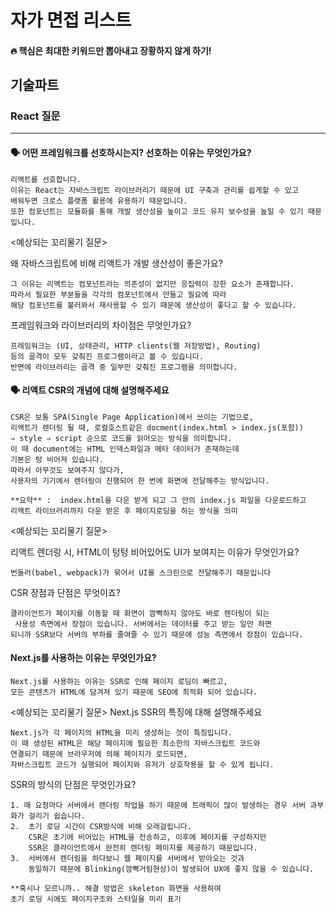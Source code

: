 # 자가 면접 리스트

#### 🔥 핵심은 최대한 키워드만 뽑아내고 장황하지 않게 하기!

## 기술파트

### React 질문

---

#### 🗣️ 어떤 프레임워크를 선호하시는지? 선호하는 이유는 무엇인가요?

```
리액트를 선호합니다.
이유는 React는 자바스크립트 라이브러리기 때문에 UI 구축과 관리를 쉽게할 수 있고
배워두면 크로스 플랫폼 활용에 유용하기 때문입니다.
또한 컴포넌트는 모듈화를 통해 개발 생산성을 높이고 코드 유지 보수성을 높일 수 있기 때문입니다.
```

<예상되는 꼬리물기 질문>

왜 자바스크립트에 비해 리액트가 개발 생산성이 좋은가요?

```
그 이유는 리액트는 컴포넌트라는 의존성이 없지만 응집력이 강한 요소가 존재합니다.
따라서 필요한 부분들을 각각의 컴포넌트에서 만들고 필요에 따라
해당 컴포넌트를 불러와서 재사용할 수 있기 때문에 생산성이 좋다고 할 수 있습니다.
```

프레임워크와 라이브러리의 차이점은 무엇인가요?

```
프레임워크는 (UI, 상태관리, HTTP clients(웹 저장방법), Routing)
등의 골격이 모두 갖춰진 프로그램이라고 볼 수 있습니다.
반면에 라이브러리는 골격 중 일부만 갖춰진 프로그램을 의미합니다.
```

#### 🗣️ 리액트 CSR의 개념에 대해 설명해주세요

```
CSR은 보통 SPA(Single Page Application)에서 쓰이는 기법으로,
리액트가 렌더링 될 때, 로컬호스트같은 docment(index.html > index.js(포함))
⇒ style ⇒ script 순으로 코드를 읽어오는 방식을 의미합니다.
이 때 document에는 HTML 인덱스파일과 메타 데이터가 존재하는데
기본은 텅 비어져 있습니다.
따라서 아무것도 보여주지 않다가,
사용자의 기기에서 렌더링이 진행되어 한 번에 화면에 전달해주는 방식입니다.

**요약** :  index.html을 다운 받게 되고 그 안의 index.js 파일을 다운로드하고
리액트 라이브러리까지 다운 받은 후 페이지로딩을 하는 방식을 의미
```

<예상되는 꼬리물기 질문>

리액트 렌더링 시, HTML이 텅텅 비어있어도 UI가 보여지는 이유가 무엇인가요?

```
번들러(babel, webpack)가 묶어서 UI를 스크린으로 전달해주기 때문입니다
```

CSR 장점과 단점은 무엇이죠?

```
클라이언트가 페이지를 이동할 때 화면이 깜빡하지 않아도 바로 렌더링이 되는
 사용성 측면에서 장점이 있습니다. 서버에서는 데이터를 주고 받는 일만 하면
되니까 SSR보다 서버의 부하를 줄여줄 수 있기 때문에 성능 측면에서 장점이 있습니다.
```

#### Next.js를 사용하는 이유는 무엇인가요?

```
Next.js를 사용하는 이유는 SSR로 인해 페이지 로딩이 빠르고,
모든 콘텐츠가 HTML에 담겨져 있기 때문에 SEO에 최적화 되어 있습니다.
```

<예상되는 꼬리물기 질문>
Next.js SSR의 특징에 대해 설명해주세요

```
Next.js가 각 페이지의 HTML을 미리 생성하는 것이 특징입니다.
이 때 생성된 HTML은 해당 페이지에 필요한 최소한의 자바스크립트 코드와
연결되기 때문에 브라우저에 의해 페이지가 로드되면,
자바스크립트 코드가 실행되어 페이지와 유저가 상호작용을 할 수 있게 됩니다.
```

SSR의 방식의 단점은 무엇인가요?

```
1. 매 요청마다 서버에서 렌더링 작업을 하기 때문에 트래픽이 많이 발생하는 경우 서버 과부화가 걸리기 쉽습니다.
2.  초기 로딩 시간이 CSR방식에 비해 오래걸립니다.
    CSR은 초기에 비어있는 HTML을 전송하고, 이후에 페이지를 구성하지만
    SSR은 클라이언트에서 완전히 렌더링 페이지를 제공하기 때문입니다.
3.  서버에서 렌더링을 하다보니 웹 페이지를 서버에서 받아오는 것과
    동일하기 때문에 Blinking(깜빡거림현상)이 발생되어 UX에 좋지 않을 수 있습니다.

**혹시나 모르니까.. 해결 방법은 skeleton 화면을 사용하여
초기 로딩 시에도 페이지구조와 스타일을 미리 표기
```

